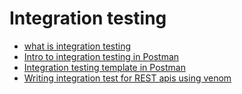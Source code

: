 # Integration testing 
- [what is integration testing](https://www.youtube.com/watch?v=QYCaaNz8emY)
- [Intro to integration testing in Postman](https://www.postman.com/postman/workspace/test-examples-in-postman/collection/1559645-142a747b-0386-4aa2-9336-7db74659d496)
- [Integration testing template in Postman](https://www.postman.com/templates/fe506090-ca91-4340-bea9-82d2c3d2bb9a/Integration-testing/)
- [Writing integration test for REST apis using venom](https://github.com/golanguzb70/post-app-integration-test)